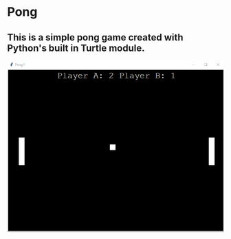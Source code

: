 # Pong

## This is a simple pong game created with Python's built in Turtle module.

![gameplay screenshot](images\gamplay_screenshot.png)